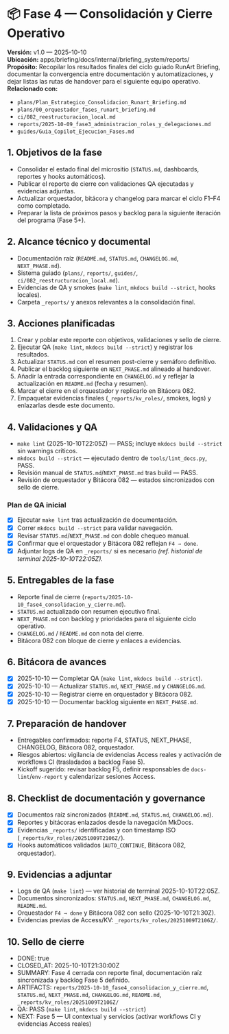 # 📦 Fase 4 — Consolidación y Cierre Operativo
**Versión:** v1.0 — 2025-10-10  
**Ubicación:** apps/briefing/docs/internal/briefing_system/reports/  
**Propósito:** Recopilar los resultados finales del ciclo guiado RunArt Briefing, documentar la convergencia entre documentación y automatizaciones, y dejar listas las rutas de handover para el siguiente equipo operativo.  
**Relacionado con:**  
- `plans/Plan_Estrategico_Consolidacion_Runart_Briefing.md`  
- `plans/00_orquestador_fases_runart_briefing.md`  
- `ci/082_reestructuracion_local.md`  
- `reports/2025-10-09_fase3_administracion_roles_y_delegaciones.md`  
- `guides/Guia_Copilot_Ejecucion_Fases.md`

## 1. Objetivos de la fase
- Consolidar el estado final del micrositio (`STATUS.md`, dashboards, reportes y hooks automáticos).
- Publicar el reporte de cierre con validaciones QA ejecutadas y evidencias adjuntas.
- Actualizar orquestador, bitácora y changelog para marcar el ciclo F1–F4 como completado.
- Preparar la lista de próximos pasos y backlog para la siguiente iteración del programa (Fase 5+).

## 2. Alcance técnico y documental
- Documentación raíz (`README.md`, `STATUS.md`, `CHANGELOG.md`, `NEXT_PHASE.md`).
- Sistema guiado (`plans/`, `reports/`, `guides/`, `ci/082_reestructuracion_local.md`).
- Evidencias de QA y smokes (`make lint`, `mkdocs build --strict`, hooks locales).
- Carpeta `_reports/` y anexos relevantes a la consolidación final.

## 3. Acciones planificadas
1. Crear y poblar este reporte con objetivos, validaciones y sello de cierre.
2. Ejecutar QA (`make lint`, `mkdocs build --strict`) y registrar los resultados.
3. Actualizar `STATUS.md` con el resumen post-cierre y semáforo definitivo.
4. Publicar el backlog siguiente en `NEXT_PHASE.md` alineado al handover.
5. Añadir la entrada correspondiente en `CHANGELOG.md` y reflejar la actualización en `README.md` (fecha y resumen).
6. Marcar el cierre en el orquestador y replicarlo en Bitácora 082.
7. Empaquetar evidencias finales (`_reports/kv_roles/`, smokes, logs) y enlazarlas desde este documento.

## 4. Validaciones y QA
- `make lint` (2025-10-10T22:05Z) — PASS; incluye `mkdocs build --strict` sin warnings críticos.
- `mkdocs build --strict` — ejecutado dentro de `tools/lint_docs.py`, PASS.
- Revisión manual de `STATUS.md`/`NEXT_PHASE.md` tras build — PASS.
- Revisión de orquestador y Bitácora 082 — estados sincronizados con sello de cierre.

### Plan de QA inicial
- [x] Ejecutar `make lint` tras actualización de documentación.
- [x] Correr `mkdocs build --strict` para validar navegación.
- [x] Revisar `STATUS.md`/`NEXT_PHASE.md` con doble chequeo manual.
- [x] Confirmar que el orquestador y Bitácora 082 reflejan `F4 → done`.
- [x] Adjuntar logs de QA en `_reports/` si es necesario *(ref. historial de terminal 2025-10-10T22:05Z).* 

## 5. Entregables de la fase
- Reporte final de cierre (`reports/2025-10-10_fase4_consolidacion_y_cierre.md`).
- `STATUS.md` actualizado con resumen ejecutivo final.
- `NEXT_PHASE.md` con backlog y prioridades para el siguiente ciclo operativo.
- `CHANGELOG.md` / `README.md` con nota del cierre.
- Bitácora 082 con bloque de cierre y enlaces a evidencias.

## 6. Bitácora de avances
- [x] 2025-10-10 — Completar QA (`make lint`, `mkdocs build --strict`).
- [x] 2025-10-10 — Actualizar `STATUS.md`, `NEXT_PHASE.md` y `CHANGELOG.md`.
- [x] 2025-10-10 — Registrar cierre en orquestador y Bitácora 082.
- [x] 2025-10-10 — Documentar backlog siguiente en `NEXT_PHASE.md`.

## 7. Preparación de handover
- Entregables confirmados: reporte F4, STATUS, NEXT_PHASE, CHANGELOG, Bitácora 082, orquestador.
- Riesgos abiertos: vigilancia de evidencias Access reales y activación de workflows CI (trasladados a backlog Fase 5).
- Kickoff sugerido: revisar backlog F5, definir responsables de `docs-lint`/`env-report` y calendarizar sesiones Access.

## 8. Checklist de documentación y governance
- [x] Documentos raíz sincronizados (`README.md`, `STATUS.md`, `CHANGELOG.md`).
- [x] Reportes y bitácoras enlazados desde la navegación MkDocs.
- [x] Evidencias `_reports/` identificadas y con timestamp ISO (`_reports/kv_roles/20251009T2106Z/`).
- [x] Hooks automáticos validados (`AUTO_CONTINUE`, Bitácora 082, orquestador).

## 9. Evidencias a adjuntar
- Logs de QA (`make lint`) — ver historial de terminal 2025-10-10T22:05Z.
- Documentos sincronizados: `STATUS.md`, `NEXT_PHASE.md`, `CHANGELOG.md`, `README.md`.
- Orquestador `F4 → done` y Bitácora 082 con sello (2025-10-10T21:30Z).
- Evidencias previas de Access/KV: `_reports/kv_roles/20251009T2106Z/`.

## 10. Sello de cierre
- DONE: true  
- CLOSED_AT: 2025-10-10T21:30:00Z  
- SUMMARY: Fase 4 cerrada con reporte final, documentación raíz sincronizada y backlog Fase 5 definido.
- ARTIFACTS: `reports/2025-10-10_fase4_consolidacion_y_cierre.md`, `STATUS.md`, `NEXT_PHASE.md`, `CHANGELOG.md`, `README.md`, `_reports/kv_roles/20251009T2106Z/`
- QA: PASS (`make lint`, `mkdocs build --strict`)
- NEXT: Fase 5 — UI contextual y servicios (activar workflows CI y evidencias Access reales)
